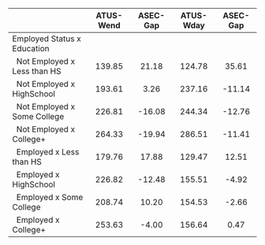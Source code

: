 
|                      |    ATUS-Wend |     ASEC-Gap |    ATUS-Wday |     ASEC-Gap |
| -------------------- | :----------: | :----------: | :----------: | :----------: |
| Employed Status x Education |              |              |              |              |
| &nbsp;&nbsp;Not Employed x Less than HS |       139.85 |        21.18 |       124.78 |        35.61 |
| &nbsp;&nbsp;Not Employed x HighSchool |       193.61 |         3.26 |       237.16 |       -11.14 |
| &nbsp;&nbsp;Not Employed x Some College |       226.81 |       -16.08 |       244.34 |       -12.76 |
| &nbsp;&nbsp;Not Employed x College+ |       264.33 |       -19.94 |       286.51 |       -11.41 |
| &nbsp;&nbsp;Employed x Less than HS |       179.76 |        17.88 |       129.47 |        12.51 |
| &nbsp;&nbsp;Employed x HighSchool |       226.82 |       -12.48 |       155.51 |        -4.92 |
| &nbsp;&nbsp;Employed x Some College |       208.74 |        10.20 |       154.53 |        -2.66 |
| &nbsp;&nbsp;Employed x College+ |       253.63 |        -4.00 |       156.64 |         0.47 |

